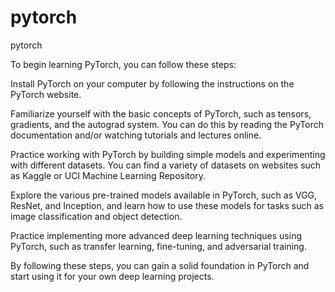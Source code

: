 # pytorch
pytorch

To begin learning PyTorch, you can follow these steps:

Install PyTorch on your computer by following the instructions on the PyTorch website.

Familiarize yourself with the basic concepts of PyTorch, such as tensors, gradients, and the autograd system. You can do this by reading the PyTorch documentation and/or watching tutorials and lectures online.

Practice working with PyTorch by building simple models and experimenting with different datasets. You can find a variety of datasets on websites such as Kaggle or UCI Machine Learning Repository.

Explore the various pre-trained models available in PyTorch, such as VGG, ResNet, and Inception, and learn how to use these models for tasks such as image classification and object detection.

Practice implementing more advanced deep learning techniques using PyTorch, such as transfer learning, fine-tuning, and adversarial training.

By following these steps, you can gain a solid foundation in PyTorch and start using it for your own deep learning projects.

